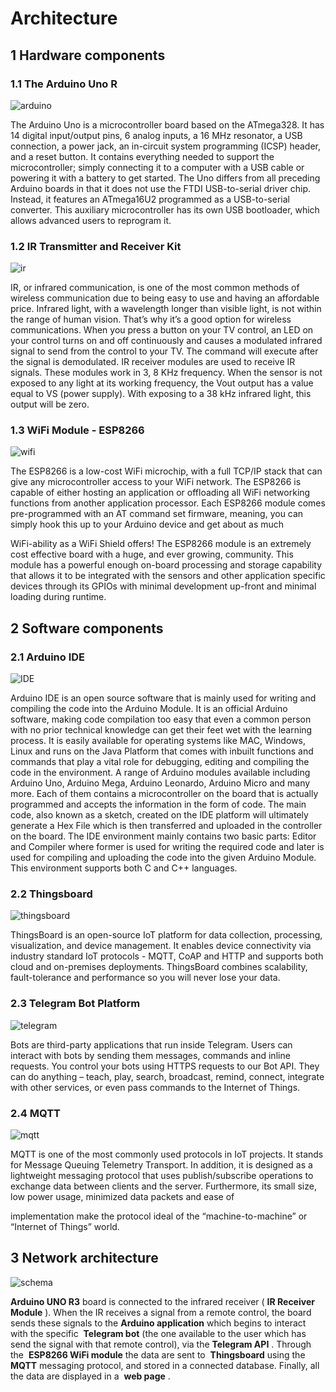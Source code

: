 # Architecture

## 1 Hardware components

### 1.1 The Arduino Uno R

![arduino](/images/arduino.jpg)

The Arduino Uno is a microcontroller board based on the ATmega328. It has 14
digital input/output pins, 6 analog inputs, a 16 MHz resonator, a USB connection, a
power jack, an in-circuit system programming (ICSP) header, and a reset button. It
contains everything needed to support the microcontroller; simply connecting it to a
computer with a USB cable or powering it with a battery to get started.
The Uno differs from all preceding Arduino boards in that it does not use the FTDI
USB-to-serial driver chip. Instead, it features an ATmega16U2 programmed as a
USB-to-serial converter. This auxiliary microcontroller has its own USB bootloader,
which allows advanced users to reprogram it.


### 1.2 IR Transmitter and Receiver Kit

![ir](/images/ir.jpg)

IR, or infrared communication, is one of the
most common methods of wireless
communication due to being easy to use and
having an affordable price. Infrared light, with
a wavelength longer than visible light, is not
within the range of human vision. That’s why
it’s a good option for wireless
communications. When you press a button on
your TV control, an LED on your control turns on and off continuously and causes a
modulated infrared signal to send from the control to your TV. The command will
execute after the signal is demodulated. IR receiver modules are used to receive IR
signals. These modules work in 3, 8 KHz frequency. When the sensor is not exposed
to any light at its working frequency, the Vout output has a value equal to VS (power
supply). With exposing to a 38 kHz infrared light, this output will be zero.

### 1.3 WiFi Module - ESP8266

![wifi](/images/wifi.jpg)

The ESP8266 is a low-cost WiFi microchip,
with a full TCP/IP stack that can give any
microcontroller access to your WiFi
network. The ESP8266 is capable of
either hosting an application or
offloading all WiFi networking functions
from another application processor. Each
ESP8266 module comes pre-programmed
with an AT command set firmware,
meaning, you can simply hook this up to your Arduino device and get about as much


WiFi-ability as a WiFi Shield offers! The ESP8266 module is an extremely cost
effective board with a huge, and ever growing, community. This module has a
powerful enough on-board processing and storage capability that allows it to be
integrated with the sensors and other application specific devices through its GPIOs
with minimal development up-front and minimal loading during runtime.

## 2 Software components

### 2.1 Arduino IDE

![IDE](/images/IDE.jpg)

Arduino IDE is an open source software that is mainly used
for writing and compiling the code into the Arduino
Module. It is an official Arduino software, making code
compilation too easy that even a common person with no
prior technical knowledge can get their feet wet with the learning process. It is easily
available for operating systems like MAC, Windows, Linux and runs on the Java
Platform that comes with inbuilt functions and commands that play a vital role for
debugging, editing and compiling the code in the environment. A range of Arduino
modules available including Arduino Uno, Arduino Mega, Arduino Leonardo, Arduino
Micro and many more. Each of them contains a microcontroller on the board that is
actually programmed and accepts the information in the form of code. The main
code, also known as a sketch, created on the IDE platform will ultimately generate a
Hex File which is then transferred and uploaded in the controller on the board. The
IDE environment mainly contains two basic parts: Editor and Compiler where former
is used for writing the required code and later is used for compiling and uploading
the code into the given Arduino Module. This environment supports both C and C++
languages.


### 2.2 Thingsboard

![thingsboard](/images/thingsboard.jpg)

ThingsBoard is an open-source IoT platform for
data collection, processing, visualization, and
device management.
It enables device connectivity via industry
standard IoT protocols - MQTT, CoAP and HTTP
and supports both cloud and on-premises
deployments. ThingsBoard combines scalability,
fault-tolerance and performance so you will never lose your data.

### 2.3 Telegram Bot Platform

![telegram](/images/telegram.jpg)

Bots are third-party applications that run inside Telegram.
Users can interact with bots by sending them messages,
commands and inline requests. You control your bots using
HTTPS requests to our Bot API.
They can do anything – teach, play, search, broadcast, remind,
connect, integrate with other services, or even pass commands to the Internet of
Things.

### 2.4 MQTT

![mqtt](/images/mqtt.jpg)

MQTT is one of the most commonly used protocols
in IoT projects. It stands for Message Queuing
Telemetry Transport.
In addition, it is designed as a lightweight messaging
protocol that uses publish/subscribe operations to
exchange data between clients and the server.
Furthermore, its small size, low power usage, minimized data packets and ease of


implementation make the protocol ideal of the “machine-to-machine” or “Internet of
Things” world.

## 3 Network architecture

![schema](/images/schema.jpg)

**Arduino UNO R3** board is connected to the infrared receiver (​ **IR Receiver Module** ​).
When the IR receives a signal from a remote control, the board sends these signals to
the ​ **Arduino application** which begins to interact with the specific ​ **Telegram bot** (the
one available to the user which has send the signal with that remote control), via the
**Telegram API** ​. Through the ​ **ESP8266 WiFi module** the data are sent to ​ **Thingsboard**
using the ​ **MQTT** messaging protocol, and stored in a connected database. Finally, all
the data are displayed in a ​ **web page** ​.
